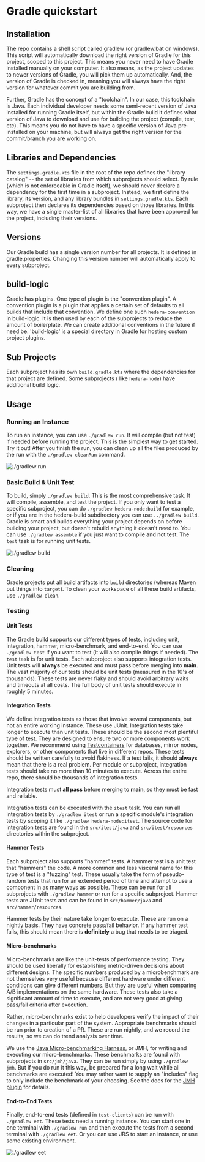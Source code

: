 # Gradle quickstart

## Installation

The repo contains a shell script called gradlew (or gradlew.bat on windows). This script will automatically download the
right version of Gradle for this project, scoped to this project. This means you never need to have Gradle installed
manually on your computer. It also means, as the project updates to newer versions of Gradle, you will pick them up
automatically. And, the version of Gradle is checked in, meaning you will always have the right version for whatever
commit you are building from.

Further, Gradle has the concept of a "toolchain". In our case, this toolchain is Java. Each individual developer needs
some semi-recent version of Java installed for running Gradle itself, but within the Gradle build it defines what
version of Java to download and use for building the project (compile, test, etc). This means you do not have to have a
specific version of Java pre-installed on your machine, but will always get the right version for the commit/branch you
are working on.

## Libraries and Dependencies

The `settings.gradle.kts` file in the root of the repo defines the "library catalog" -- the set of libraries from which
subprojects should select. By rule (which is not enforceable in Gradle itself), we should never declare a dependency for
the first time in a subproject. Instead, we first define the library, its version, and any library bundles in
`settings.gradle.kts`. Each subproject then declares its dependencies based on those libraries. In this way, we have a
single master-list of all libraries that have been approved for the project, including their versions.

## Versions

Our Gradle build has a single version number for all projects. It is defined in gradle.properties. Changing this version
number will automatically apply to every subproject.

## build-logic

Gradle has plugins. One type of plugin is the "convention plugin". A convention plugin is a plugin that applies a
certain set of defaults to all builds that include that convention. We define one such `hedera-convention` in build-logic.
It is then used by each of the subprojects to reduce the amount of boilerplate. We can create additional conventions in
the future if need be. 'build-logic' is a special directory in Gradle for hosting custom project plugins.

## Sub Projects

Each subproject has its own `build.gradle.kts` where the dependencies for that project are defined. Some subprojects (
like `hedera-node`) have additional build logic.

## Usage

### Running an Instance

To run an instance, you can use `./gradlew run`. It will compile (but not test) if needed before running the project.
This is the simplest way to get started. Try it out! After you finish the run, you can clean up all the files produced
by the run with the `./gradlew cleanRun` command.

![./gradlew run](assets/gradle-run.gif)

### Basic Build & Unit Test

To build, simply `./gradlew build`. This is the most comprehensive task. It will compile, assemble, and test the
project. If you only want to test a specific subproject, you can do `./gradlew hedera-node:build` for example, or if you
are in the hedera-build subdirectory you can use `../gradlew build`. Gradle is smart and builds everything your project
depends on before building your project, but doesn't rebuild anything it doesn't need to. You can use
`./gradlew assemble` if you just want to compile and not test. The `test` task is for running unit tests.

![./gradlew build](assets/gradle-build.gif)

### Cleaning

Gradle projects put all build artifacts into `build` directories (whereas Maven put things into `target`). To clean
your workspace of all these build artifacts, use `./gradlew clean`.

### Testing

#### Unit Tests

The Gradle build supports our different types of tests, including unit, integration, hammer, micro-benchmark, and
end-to-end. You can use `./gradlew test` if you want to test (it will also compile things if needed). The `test` task is
for unit tests. Each subproject also supports integration tests. Unit tests will **always** be executed and must pass
before merging into **main**. The vast majority of our tests should be unit tests (measured in the 10's of thousands).
These tests are never flaky and should avoid arbitrary waits and timeouts at all costs. The full body of unit tests
should execute in roughly 5 minutes.

#### Integration Tests

We define integration tests as those that involve several components, but not an entire working instance. These use
JUnit. Integration tests take longer to execute than unit tests. These should be the second most plentiful type of test.
They are designed to ensure two or more components work together. We recommend
using [Testcontainers](https://www.testcontainers.org/) for databases, mirror nodes, explorers, or other components that
live in different repos. These tests should be written carefully to avoid flakiness. If a test fails, it should
**always** mean that there is a real problem. Per module or subproject, integration tests should take no more than 10
minutes to execute. Across the entire repo, there should be thousands of integration tests.

Integration tests must **all pass** before merging to **main**, so they must be fast and reliable.

Integration tests can be executed with the `itest` task. You can run all integration tests by `./gradlew itest` or run a
specific module's integration tests by scoping it like `./gradlew hedera-node:itest`. The source code for integration
tests are found in the `src/itest/java` and `src/itest/resources` directories within the subproject.

#### Hammer Tests

Each subproject also supports "hammer" tests. A hammer test is a unit test that "hammers" the code. A more common and
less visceral name for this type of test is a "fuzzing" test. These usually take the form of pseudo-random tests that
run for an extended period of time and attempt to use a component in as many ways as possible. These can be run for all
subprojects with `./gradlew hammer` or run for a specific subproject. Hammer tests are JUnit tests and can be found
in `src/hammer/java` and `src/hammer/resources`.

Hammer tests by their nature take longer to execute. These are run on a nightly basis. They have concrete pass/fail
behavior. If any hammer test fails, this should mean there is **definitely** a bug that needs to be triaged.

#### Micro-benchmarks

Micro-benchmarks are like the unit-tests of performance testing. They should be used liberally for establishing
metric-driven decisions about different designs. The specific numbers produced by a microbenchmark are not themselves
very useful because different hardware under different conditions can give different numbers. But they are useful when
comparing A/B implementations on the same hardware. These tests also take a significant amount of time to execute,
and are not very good at giving pass/fail criteria after execution.

Rather, micro-benchmarks exist to help developers verify the impact of their changes in a particular part of the system.
Appropriate benchmarks should be run prior to creation of a PR. These are run nightly, and we record the results, so
we can do trend analysis over time.

We use the [Java Micro-benchmarking Harness](https://github.com/openjdk/jmh), or JMH, for writing and executing our
micro-benchmarks. These benchmarks are found with subprojects in `src/jmh/java`. They can be run simply by using
`./gradlew jmh`. But if you do run it this way, be prepared for a long wait while all benchmarks are executed!
You may rather want to supply an "includes" flag to only include the benchmark of your choosing. See the docs
for the [JMH plugin](https://github.com/melix/jmh-gradle-plugin) for details. 

#### End-to-End Tests

Finally, end-to-end tests (defined in `test-clients`) can be run with `./gradlew eet`. These tests need a running
instance. You can start one in one terminal with `./gradlew run` and then execute the tests from a second terminal with
`./gradlew eet`. Or you can use JRS to start an instance, or use some existing environment.

![./gradlew eet](assets/gradle-eet.gif)
